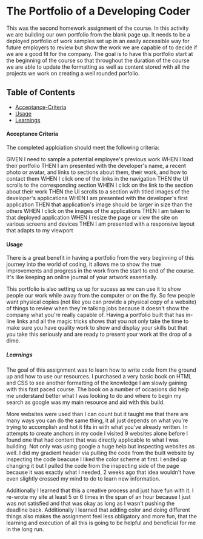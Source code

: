 # The Portfolio of a Developing Coder

This was the second homework assignment of the course. In this activity we are building our own portfolio from the blank page up. It needs to be a deployed portfolio of work samples set up in an easily accessible way for future employers to review but show the work we are capable of to decide if we are a good fit for the company. The goal is to have this portfolio start at the beginning of the course so that throughout the duration of the course we are able to update the formatting as well as content stored with all the projects we work on creating a well rounded porfolio.

## Table of Contents

- [Acceptance-Criteria](#acceptance-criteria)
- [Usage](#usage)
- [Learnings](#learnings)

#### Acceptance Criteria

The completed applciation should meet the following criteria:

GIVEN I need to sample a potential employee's previous work
WHEN I load their portfolio
THEN I am presented with the developer's name, a recent photo or avatar, and links to sections about them, their work, and how to contact them
WHEN I click one of the links in the navigation
THEN the UI scrolls to the corresponding section
WHEN I click on the link to the section about their work
THEN the UI scrolls to a section with titled images of the developer's applications
WHEN I am presented with the developer's first application
THEN that application's image should be larger in size than the others
WHEN I click on the images of the applications
THEN I am taken to that deployed application
WHEN I resize the page or view the site on various screens and devices
THEN I am presented with a responsive layout that adapts to my viewport

#### Usage

There is a great benefit in having a portfolio from the very beginning of this journey into the world of coding, it allows me to show the true improvements and progress in the work from the start to end of the course. It's like keeping an online journal of your artwork essentially.

This portfolio is also setting us up for sucess as we can use it to show people our work while away from the computer or on the fly. So few people want physical copies (not like you can provide a physical copy of a website) of things to review when they're talking jobs because it doesn't show the company what you're really capable of. Having a portfolio built that has in-line links and all the magic tricks shows that you not only take the time to make sure you have quality work to show and display your skills but that you take this seriously and are ready to present your work at the drop of a dime.

##### Learnings

The goal of this assignment was to learn how to write code from the ground up and how to use our resources. I purchased a very basic book on HTML and CSS to see another formatting of the knowledge I am slowly gaining with this fast paced course. The book on a number of occasions did help me understand better what I was looking to do and where to begin my search as google was my main resource and aid with this build.

More websites were used than I can count but it taught me that there are many ways you can do the same thing, it all just depends on what you're trying to accomplish and hot it fits in with what you've already written. In attempts to create anchors in my code I visited 9 websites alone before I found one that had content that was directly applicable to what I was building. Not only was using google a huge help but inspecting websites as well. I did my gradient header via pulling the code from the built website by inspecting the code beacuse I liked the color scheme at first. I ended up changing it but I pulled the code from the inspecting side of the page because it was exactly what I needed, 2 weeks ago that idea wouldn't have even slightly crossed my mind to do to learn new information.

Additionally I learned that this a creative process and just have fun with it. I re-wrote my site at least 5 or 6 times in the span of an hour because I just was not satisfied and that was okay as long as I wasn't pushing the deadline back. Additionally I learned that adding color and doing different things also makes the assignment feel less obligatory and more fun, that the learning and execution of all this is going to be helpful and beneficial for me in the long run.